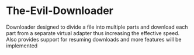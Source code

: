 # The-Evil-Downloader
Downloader designed to divide a file into multiple parts and download each part from a separate virtual adapter thus increasing the effective speed. Also provides support for resuming downloads and more features will be implemented
